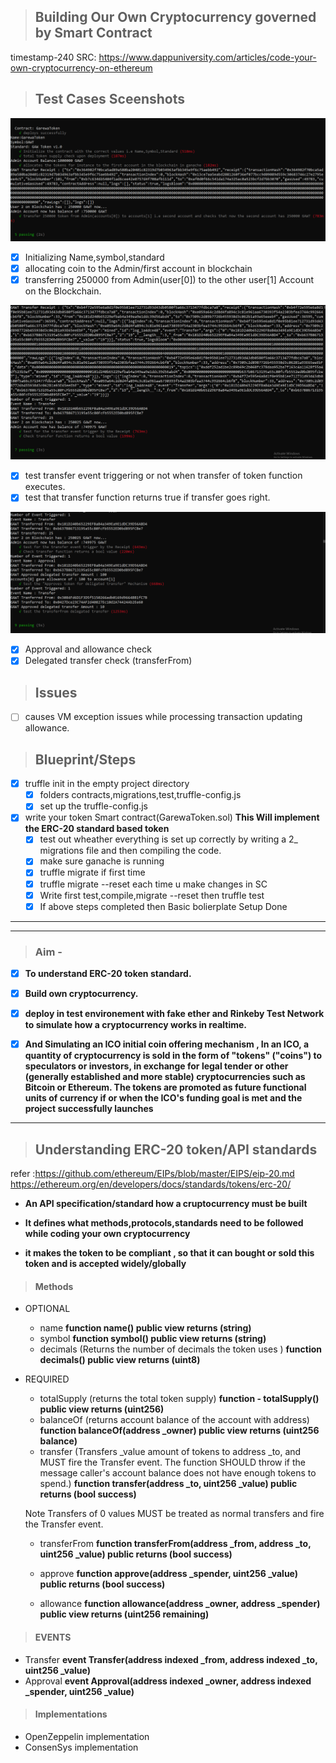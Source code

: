 > ## Building Our Own Cryptocurrency governed by Smart Contract

timestamp-240
SRC: https://www.dappuniversity.com/articles/code-your-own-cryptocurrency-on-ethereum

> ## Test Cases Sceenshots

<img src="./images_dev/testcases.png">

- [x] Initializing Name,symbol,standard
- [x] allocating coin to the Admin/first account in blockchain
- [x] transferring 250000 from Admin(user[0]) to the other user[1] Account on the Blockchain.

<img src="./images_dev/test_transfer_event.png">

- [x] test transfer event triggering or not when transfer of token function executes.
- [x] test that transfer function returns true if transfer goes right.

<img src="./images_dev/delegated_transfer.png">

- [x] Approval and allowance check
- [x] Delegated transfer check (transferFrom)

> ## Issues
- [ ] causes VM exception issues while processing transaction updating allowance.

> ## Blueprint/Steps

- [x] truffle init in the empty project directory
   - [x] folders contracts,migrations,test,truffle-config.js
   - [x] set up the truffle-config.js
- [x] write your token Smart contract(GarewaToken.sol) ****This Will implement the ERC-20 standard based token****
    - [x] test out wheather everything is set up correctly by writing a 2_ migrations file and then compiling the code.
    - [x] make sure ganache is running
    - [x] truffle migrate if first time
    - [x] truffle migrate --reset each time u make changes in SC
    - [x] Write first test,compile,migrate --reset then truffle test
    - [x] If above steps completed then Basic bolierplate Setup Done
***
***

> ### Aim -

- [x] ****To understand ERC-20 token standard.****

- [x] ****Build own cryptocurrency.****

- [x] ****deploy in test environement with fake ether and Rinkeby Test Network to simulate how a cryptocurrency works in realtime.****

- [x] ****And Simulating an ICO initial coin offering mechanism , In an ICO, a quantity of cryptocurrency is sold in the form of "tokens" ("coins") to speculators or investors, in exchange for legal tender or other (generally established and more stable) cryptocurrencies such as Bitcoin or Ethereum. The tokens are promoted as future functional units of currency if or when the ICO's funding goal is met and the project successfully launches****

***

> ## Understanding ERC-20 token/API standards
refer :https://github.com/ethereum/EIPs/blob/master/EIPS/eip-20.md
https://ethereum.org/en/developers/docs/standards/tokens/erc-20/

- ****An API specification/standard how a cruptocurrency must be built****

- ****It defines what methods,protocols,standards need to be followed while coding your own cryptocurrency****

- ****it makes the token to be compliant , so that it can bought or sold this token and is accepted widely/globally****

> #### Methods

- OPTIONAL

  - name ****function name() public view returns (string)****
  - symbol ****function symbol() public view returns (string)****
  - decimals (Returns the number of decimals the token uses ) ****function decimals() public view returns (uint8)****

- REQUIRED

  - totalSupply (returns the total token supply) ****function - totalSupply() public view returns (uint256)****
  - balanceOf (returns account balance of the account with address) ****function balanceOf(address _owner) public view returns (uint256 balance)****
  - transfer (Transfers _value amount of tokens to address _to, and MUST fire the Transfer event. The function SHOULD throw if the message caller's account balance does not have enough tokens to spend.) ****function transfer(address _to, uint256 _value) public returns (bool success)****

  Note Transfers of 0 values MUST be treated as normal transfers and fire the Transfer event.

  - transferFrom ****function transferFrom(address _from, address _to, uint256 _value) public returns (bool success)****

  - approve ****function approve(address _spender, uint256 _value) public returns (bool success)****

  - allowance ****function allowance(address _owner, address _spender) public view returns (uint256 remaining)****

> #### EVENTS

- Transfer ****event Transfer(address indexed _from, address indexed _to, uint256 _value)****
- Approval ****event Approval(address indexed _owner, address indexed _spender, uint256 _value)****

> #### Implementations

- OpenZeppelin implementation
- ConsenSys implementation

